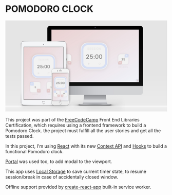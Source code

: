 # POMODORO CLOCK


[![Pomodoro Clock](./demo.jpg "Pomodoro Clock")](https://amr-adel.github.io/pomodoro-react/)


This project was part of the [FreeCodeCamp](https://learn.freecodecamp.org/front-end-libraries/front-end-libraries-projects/build-a-pomodoro-clock/) Front End Libraries Certification, which requires using a frontend framework to build a Pomodoro Clock. the project must fulfill all the user stories and get all the tests passed.

In this project, I'm using [React](https://reactjs.org/) with its new [Context API](https://reactjs.org/docs/context.html) and [Hooks](https://reactjs.org/docs/hooks-intro.html) to build a functional Pomodoro clock.

[Portal](https://reactjs.org/docs/portals.html) was used too, to add modal to the viewport.

This app uses [Local Storage](https://developer.mozilla.org/en-US/docs/Web/API/Window/localStorage) to save current timer state, to resume session/break in case of accidentally closed window.

Offline support provided by [create-react-app](https://reactjs.org/docs/create-a-new-react-app.html) built-in service worker.
